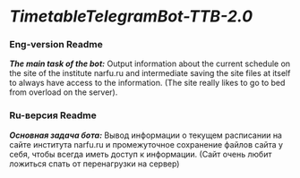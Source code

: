 # _TimetableTelegramBot-TTB-2.0_
### **Eng-version Readme**
**_The main task of the bot:_**
Output information about the current schedule on the site of the institute narfu.ru and intermediate saving the site files at itself to always have access to the information. (The site really likes to go to bed from overload on the server).

### **Ru-версия Readme**
**_Основная задача бота:_**
Вывод информации о текущем расписании на сайте института narfu.ru и промежуточное сохранение файлов сайта у себя, чтобы всегда иметь доступ к информации. (Сайт очень любит ложиться спать от перенагрузки на сервер)
